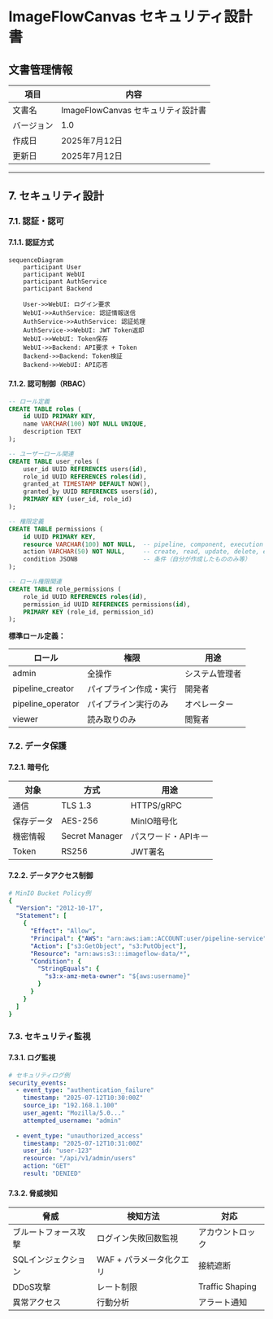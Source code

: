 # ImageFlowCanvas セキュリティ設計書

## **文書管理情報**

| 項目       | 内容                               |
| ---------- | ---------------------------------- |
| 文書名     | ImageFlowCanvas セキュリティ設計書 |
| バージョン | 1.0                                |
| 作成日     | 2025年7月12日                      |
| 更新日     | 2025年7月12日                      |


---

## **7. セキュリティ設計**

### **7.1. 認証・認可**

#### **7.1.1. 認証方式**

```mermaid
sequenceDiagram
    participant User
    participant WebUI
    participant AuthService
    participant Backend
    
    User->>WebUI: ログイン要求
    WebUI->>AuthService: 認証情報送信
    AuthService->>AuthService: 認証処理
    AuthService->>WebUI: JWT Token返却
    WebUI->>WebUI: Token保存
    WebUI->>Backend: API要求 + Token
    Backend->>Backend: Token検証
    Backend->>WebUI: API応答
```

#### **7.1.2. 認可制御（RBAC）**

```sql
-- ロール定義
CREATE TABLE roles (
    id UUID PRIMARY KEY,
    name VARCHAR(100) NOT NULL UNIQUE,
    description TEXT
);

-- ユーザーロール関連
CREATE TABLE user_roles (
    user_id UUID REFERENCES users(id),
    role_id UUID REFERENCES roles(id),
    granted_at TIMESTAMP DEFAULT NOW(),
    granted_by UUID REFERENCES users(id),
    PRIMARY KEY (user_id, role_id)
);

-- 権限定義
CREATE TABLE permissions (
    id UUID PRIMARY KEY,
    resource VARCHAR(100) NOT NULL,  -- pipeline, component, execution
    action VARCHAR(50) NOT NULL,     -- create, read, update, delete, execute
    condition JSONB                  -- 条件（自分が作成したもののみ等）
);

-- ロール権限関連
CREATE TABLE role_permissions (
    role_id UUID REFERENCES roles(id),
    permission_id UUID REFERENCES permissions(id),
    PRIMARY KEY (role_id, permission_id)
);
```

**標準ロール定義：**

| ロール            | 権限                   | 用途           |
| ----------------- | ---------------------- | -------------- |
| admin             | 全操作                 | システム管理者 |
| pipeline_creator  | パイプライン作成・実行 | 開発者         |
| pipeline_operator | パイプライン実行のみ   | オペレーター   |
| viewer            | 読み取りのみ           | 閲覧者         |

### **7.2. データ保護**

#### **7.2.1. 暗号化**

| 対象       | 方式           | 用途                |
| ---------- | -------------- | ------------------- |
| 通信       | TLS 1.3        | HTTPS/gRPC          |
| 保存データ | AES-256        | MinIO暗号化         |
| 機密情報   | Secret Manager | パスワード・APIキー |
| Token      | RS256          | JWT署名             |

#### **7.2.2. データアクセス制御**

```yaml
# MinIO Bucket Policy例
{
  "Version": "2012-10-17",
  "Statement": [
    {
      "Effect": "Allow",
      "Principal": {"AWS": "arn:aws:iam::ACCOUNT:user/pipeline-service"},
      "Action": ["s3:GetObject", "s3:PutObject"],
      "Resource": "arn:aws:s3:::imageflow-data/*",
      "Condition": {
        "StringEquals": {
          "s3:x-amz-meta-owner": "${aws:username}"
        }
      }
    }
  ]
}
```

### **7.3. セキュリティ監視**

#### **7.3.1. ログ監視**

```yaml
# セキュリティログ例
security_events:
  - event_type: "authentication_failure"
    timestamp: "2025-07-12T10:30:00Z"
    source_ip: "192.168.1.100"
    user_agent: "Mozilla/5.0..."
    attempted_username: "admin"
    
  - event_type: "unauthorized_access"
    timestamp: "2025-07-12T10:31:00Z"
    user_id: "user-123"
    resource: "/api/v1/admin/users"
    action: "GET"
    result: "DENIED"
```

#### **7.3.2. 脅威検知**

| 脅威                 | 検知方法                 | 対応             |
| -------------------- | ------------------------ | ---------------- |
| ブルートフォース攻撃 | ログイン失敗回数監視     | アカウントロック |
| SQLインジェクション  | WAF + パラメータ化クエリ | 接続遮断         |
| DDoS攻撃             | レート制限               | Traffic Shaping  |
| 異常アクセス         | 行動分析                 | アラート通知     |